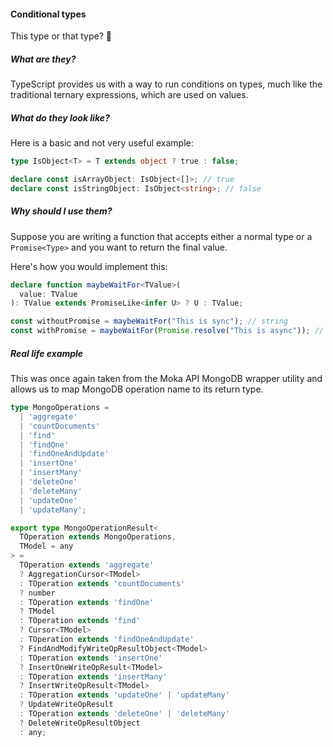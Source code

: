 #### Conditional types

This type or that type? 🧐


<!-- Section 1 -->
##### What are they?

TypeScript provides us with a way to run conditions on types, much like the traditional ternary expressions, which are used on values.


<!-- Section 2 -->
##### What do they look like?

Here is a basic and not very useful example:

```typescript
type IsObject<T> = T extends object ? true : false;

declare const isArrayObject: IsObject<[]>; // true
declare const isStringObject: IsObject<string>; // false
```


<!-- Section 3 -->
##### Why should I use them?

Suppose you are writing a function that accepts either a normal type or a `Promise<Type>` and you want to return the final value.

Here's how you would implement this:

```typescript [1-3|5-6]
declare function maybeWaitFor<TValue>(
  value: TValue
): TValue extends PromiseLike<infer U> ? U : TValue;

const withoutPromise = maybeWaitFor("This is sync"); // string
const withPromise = maybeWaitFor(Promise.resolve("This is async")); // string
```


<!-- Section 4 -->
##### Real life example

This was once again taken from the Moka API MongoDB wrapper utility and allows us to map MongoDB operation name to its return type.

```typescript [1-12|14-36]
type MongoOperations =
  | 'aggregate'
  | 'countDocuments'
  | 'find'
  | 'findOne'
  | 'findOneAndUpdate'
  | 'insertOne'
  | 'insertMany'
  | 'deleteOne'
  | 'deleteMany'
  | 'updateOne'
  | 'updateMany';

export type MongoOperationResult<
  TOperation extends MongoOperations,
  TModel = any
> =
  TOperation extends 'aggregate'
  ? AggregationCursor<TModel>
  : TOperation extends 'countDocuments'
  ? number
  : TOperation extends 'findOne'
  ? TModel
  : TOperation extends 'find'
  ? Cursor<TModel>
  : TOperation extends 'findOneAndUpdate'
  ? FindAndModifyWriteOpResultObject<TModel>
  : TOperation extends 'insertOne'
  ? InsertOneWriteOpResult<TModel>
  : TOperation extends 'insertMany'
  ? InsertWriteOpResult<TModel>
  : TOperation extends 'updateOne' | 'updateMany'
  ? UpdateWriteOpResult
  : TOperation extends 'deleteOne' | 'deleteMany'
  ? DeleteWriteOpResultObject
  : any;
```